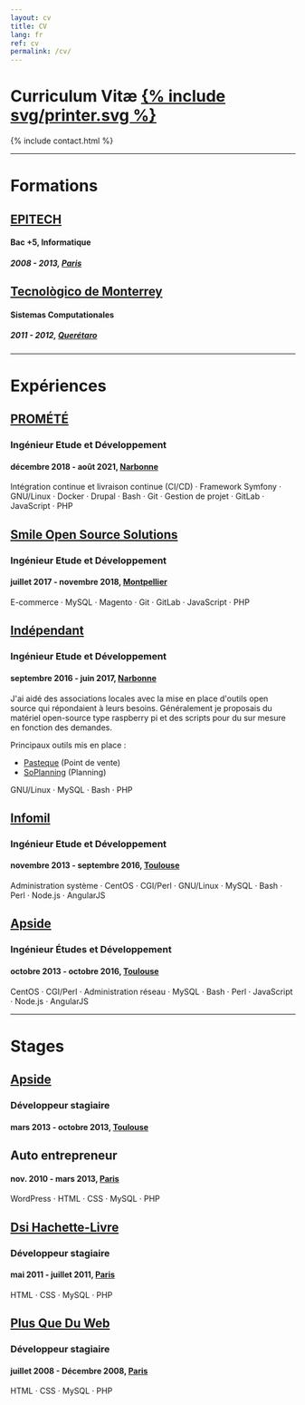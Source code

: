 ```yaml
---
layout: cv
title: CV
lang: fr
ref: cv
permalink: /cv/
---
```


# Curriculum Vitæ  <a href="#" onclick="window.print()"><span class="li-icon">{% include svg/printer.svg %}</span></a>

{% include contact.html %}

---

# Formations

## <a href="https://www.epitech.eu/" target="_blank">EPITECH</a>

#### Bac +5, Informatique

##### 2008 - 2013, <a href="https://www.openstreetmap.org/search?query=Paris#map=13/48.8589/2.3469&layers=T" target="_blank">Paris</a>

## <a href="https://tec.mx/en" target="_blank">Tecnològico de Monterrey</a>

#### Sistemas Computationales
##### 2011 - 2012, <a href="https://www.openstreetmap.org/search?whereami=1&query=20.5917%2C-100.4205#map=8/20.566/-100.443&layers=T" target="_blank">Querétaro</a>

---

# Expériences
## <a href="http://promete.fr/" target="_blank">PROMÉTÉ</a>
### Ingénieur Etude et Développement
#### décembre 2018 - août 2021, <a href="https://www.openstreetmap.org/search?query=Narbonne%2C%20Occitanie%2C%20France#map=12/43.1495/3.0337&layers=T" target="_blank">Narbonne</a>

Intégration continue et livraison continue (CI/CD) · Framework Symfony · GNU/Linux · Docker · Drupal · Bash · Git · Gestion de projet · GitLab · JavaScript · PHP

## <a href="https://www.smile.eu/fr" target="_blank">Smile Open Source Solutions</a>
### Ingénieur Etude et Développement

#### juillet 2017 - novembre 2018, <a href="https://www.openstreetmap.org/search?query=Montpellier#map=12/43.6106/3.8952&layers=T" target="_blank">Montpellier</a>

E-commerce · MySQL · Magento · Git · GitLab · JavaScript · PHP

## [Indépendant](https://jeremie.gaven.me)
### Ingénieur Etude et Développement

#### septembre 2016 - juin 2017, <a href="https://www.openstreetmap.org/search?query=Narbonne%2C%20Occitanie%2C%20France#map=12/43.1495/3.0337&layers=T" target="_blank">Narbonne</a>

J'ai aidé des associations locales avec la mise en place d'outils open source qui répondaient à leurs besoins. Généralement je proposais du matériel open-source type raspberry pi et des scripts pour du sur mesure en fonction des demandes.

Principaux outils mis en place :
- [Pasteque](https://pasteque.org/Logiciel?lang=fr) (Point de vente)
- [SoPlanning](http://www.soplanning.org/en/index.php) (Planning)

GNU/Linux · MySQL · Bash · PHP


## <a href="http://www.infomil.com/" target="_blank">Infomil</a>
### Ingénieur Etude et Développement

#### novembre 2013 - septembre 2016, <a href="https://www.openstreetmap.org/search?query=Toulouse#map=12/43.5744/1.4900&layers=T" target="_blank">Toulouse</a>

Administration système · CentOS · CGI/Perl · GNU/Linux · MySQL · Bash · Perl · Node.js · AngularJS


## <a href="https://www.apside.com/" target="_blank">Apside</a>
###  Ingénieur Études et Développement

#### octobre 2013 - octobre 2016, <a href="https://www.openstreetmap.org/search?query=Toulouse#map=12/43.5744/1.4900&layers=T" target="_blank">Toulouse</a>

CentOS · CGI/Perl · Administration réseau · MySQL · Bash · Perl · JavaScript · Node.js · AngularJS

---

# Stages

## <a href="https://www.apside.com/" target="_blank">Apside</a>
### Développeur stagiaire

#### mars 2013 - octobre 2013, <a href="https://www.openstreetmap.org/search?query=Toulouse#map=12/43.5744/1.4900&layers=T" target="_blank">Toulouse</a>

## Auto entrepreneur

#### nov. 2010 - mars 2013, <a href="https://www.openstreetmap.org/search?query=Paris#map=13/48.8589/2.3469&layers=T" target="_blank">Paris</a>

WordPress · HTML · CSS · MySQL · PHP

## <a href="https://www.hachette.com/" target="_blank">Dsi Hachette-Livre</a>
### Développeur stagiaire

#### mai 2011 - juillet 2011, <a href="https://www.openstreetmap.org/search?query=Paris#map=13/48.8589/2.3469&layers=T" target="_blank">Paris</a>

HTML · CSS · MySQL · PHP

## <a href="https://plusqueduweb.com" target="_blank">Plus Que Du Web</a>
### Développeur stagiaire

#### juillet 2008 - Décembre 2008, <a href="https://www.openstreetmap.org/search?query=Paris#map=13/48.8589/2.3469&layers=T" target="_blank">Paris</a>


HTML · CSS · MySQL · PHP
